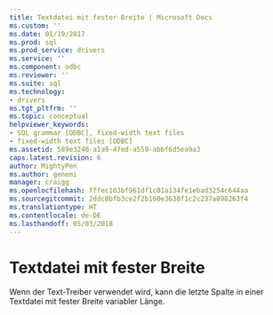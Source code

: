 ```yaml
---
title: Textdatei mit fester Breite | Microsoft Docs
ms.custom: ''
ms.date: 01/19/2017
ms.prod: sql
ms.prod_service: drivers
ms.service: ''
ms.component: odbc
ms.reviewer: ''
ms.suite: sql
ms.technology:
- drivers
ms.tgt_pltfrm: ''
ms.topic: conceptual
helpviewer_keywords:
- SQL grammar [ODBC], fixed-width text files
- fixed-width text files [ODBC]
ms.assetid: 589e3240-a1a9-47ed-a559-abbf6d5ea9a3
caps.latest.revision: 6
author: MightyPen
ms.author: genemi
manager: craigg
ms.openlocfilehash: fffec103bf961df1c01a134fe1ebad3254c644aa
ms.sourcegitcommit: 2ddc0bfb3ce2f2b160e3638f1c2c237a898263f4
ms.translationtype: HT
ms.contentlocale: de-DE
ms.lasthandoff: 05/03/2018
---
```

# <a name="fixed-width-text-file"></a>Textdatei mit fester Breite
Wenn der Text-Treiber verwendet wird, kann die letzte Spalte in einer Textdatei mit fester Breite variabler Länge.

